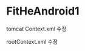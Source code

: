# FitHeAndroid1

tomcat Context.xml 수정

<Resource password="teamfithe123" username="teamfithe" url="jdbc:oracle:thin:@teamfithe.cx0f4cikems6.ap-northeast-2.rds.amazonaws.com:1521:ORCL" 
           name="jdbc/Oracle11g_orclFitHe" type="javax.sql.DataSource" maxWait="10000" maxIdle="30" 
           maxActive="100" driverClassName="oracle.jdbc.driver.OracleDriver" auth="Container" />
           

rootContext.xml 수정
<bean id="dataSource" class="org.springframework.jndi.JndiObjectFactoryBean">
      <property name="jndiName" value="java:comp/env/jdbc/Oracle11g_orclFitHe"></property>
   </bean>
